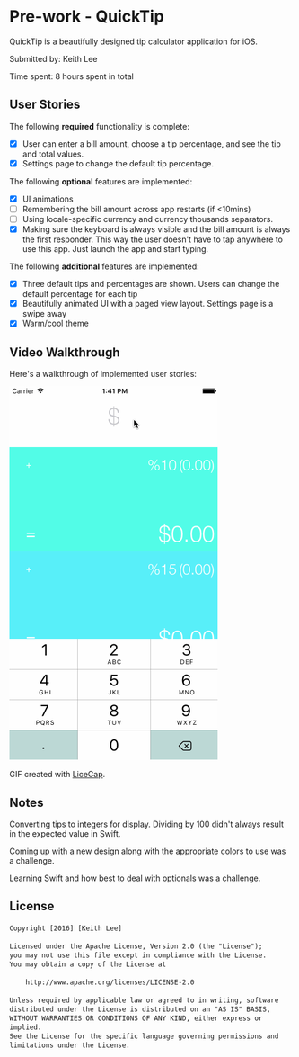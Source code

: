 # Pre-work - QuickTip

QuickTip is a beautifully designed tip calculator application for iOS.

Submitted by: Keith Lee

Time spent: 8 hours spent in total

## User Stories

The following **required** functionality is complete:

* [x] User can enter a bill amount, choose a tip percentage, and see the tip and total values.
* [x] Settings page to change the default tip percentage.

The following **optional** features are implemented:
* [x] UI animations
* [ ] Remembering the bill amount across app restarts (if <10mins)
* [ ] Using locale-specific currency and currency thousands separators.
* [x] Making sure the keyboard is always visible and the bill amount is always the first responder. This way the user doesn't have to tap anywhere to use this app. Just launch the app and start typing.

The following **additional** features are implemented:

- [x] Three default tips and percentages are shown. Users can change the default percentage for each tip
- [x] Beautifully animated UI with a paged view layout. Settings page is a swipe away
- [x] Warm/cool theme

## Video Walkthrough 

Here's a walkthrough of implemented user stories:

<img src='https://github.com/keithlee/QuickTips/blob/master/QuickTip/QuickTipGif.gif' title='Video Walkthrough' width='' alt='Video Walkthrough' />

GIF created with [LiceCap](http://www.cockos.com/licecap/).

## Notes

Converting tips to integers for display. Dividing by 100 didn't always result in the expected value in Swift.

Coming up with a new design along with the appropriate colors to use was a challenge.

Learning Swift and how best to deal with optionals was a challenge.

## License

    Copyright [2016] [Keith Lee]

    Licensed under the Apache License, Version 2.0 (the "License");
    you may not use this file except in compliance with the License.
    You may obtain a copy of the License at

        http://www.apache.org/licenses/LICENSE-2.0

    Unless required by applicable law or agreed to in writing, software
    distributed under the License is distributed on an "AS IS" BASIS,
    WITHOUT WARRANTIES OR CONDITIONS OF ANY KIND, either express or implied.
    See the License for the specific language governing permissions and
    limitations under the License.